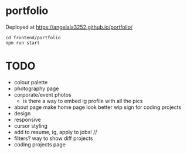 # portfolio

Deployed at https://angelala3252.github.io/portfolio/

```
cd frontend/portfolio
npm run start
```

# TODO
- colour palette
- photography page
- corporate/event photos
    - is there a way to embed ig profile with all the pics
- about page
make home page look better
wip sign for coding projects
- design
- responsive
- cursor styling
- add to resume, ig, apply to jobs!
//
- filters? way to show diff projects
- coding projects page
